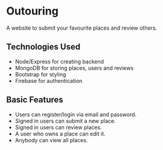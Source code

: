 # Outouring
A website to submit your favourite places and review others.
## Technologies Used
- Node/Express for creating backend
- MongoDB for storing places, users and reviews
- Bootstrap for styling
- Firebase for authentication
## Basic Features
- Users can register/login via email and password.
- Signed in users can submit a new place.
- Signed in users can review places.
- A user who owns a place can edit it.
- Anybody can view all places.
